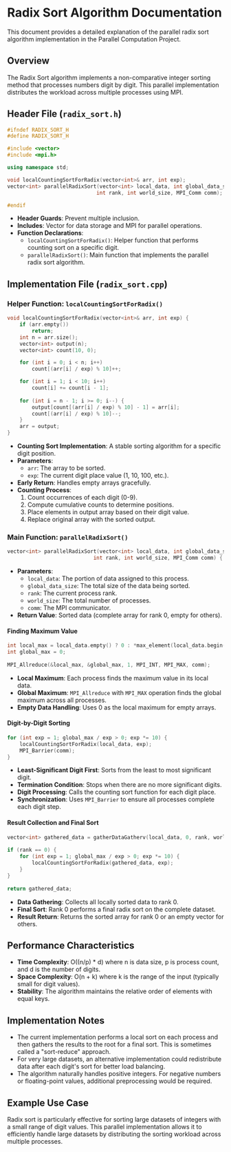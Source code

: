 # Radix Sort Algorithm Documentation

This document provides a detailed explanation of the parallel radix sort algorithm implementation in the Parallel Computation Project.

## Overview

The Radix Sort algorithm implements a non-comparative integer sorting method that processes numbers digit by digit. This parallel implementation distributes the workload across multiple processes using MPI.

## Header File (`radix_sort.h`)

```cpp
#ifndef RADIX_SORT_H
#define RADIX_SORT_H

#include <vector>
#include <mpi.h>

using namespace std;

void localCountingSortForRadix(vector<int>& arr, int exp);
vector<int> parallelRadixSort(vector<int> local_data, int global_data_size,
                             int rank, int world_size, MPI_Comm comm);

#endif
```

- **Header Guards**: Prevent multiple inclusion.
- **Includes**: Vector for data storage and MPI for parallel operations.
- **Function Declarations**:
  - `localCountingSortForRadix()`: Helper function that performs counting sort on a specific digit.
  - `parallelRadixSort()`: Main function that implements the parallel radix sort algorithm.

## Implementation File (`radix_sort.cpp`)

### Helper Function: `localCountingSortForRadix()`

```cpp
void localCountingSortForRadix(vector<int>& arr, int exp) {
    if (arr.empty()) 
        return;
    int n = arr.size();
    vector<int> output(n);
    vector<int> count(10, 0);

    for (int i = 0; i < n; i++) 
        count[(arr[i] / exp) % 10]++;

    for (int i = 1; i < 10; i++) 
        count[i] += count[i - 1];
        
    for (int i = n - 1; i >= 0; i--) {
        output[count[(arr[i] / exp) % 10] - 1] = arr[i];
        count[(arr[i] / exp) % 10]--;
    }
    arr = output;
}
```

- **Counting Sort Implementation**: A stable sorting algorithm for a specific digit position.
- **Parameters**:
  - `arr`: The array to be sorted.
  - `exp`: The current digit place value (1, 10, 100, etc.).
- **Early Return**: Handles empty arrays gracefully.
- **Counting Process**:
  1. Count occurrences of each digit (0-9).
  2. Compute cumulative counts to determine positions.
  3. Place elements in output array based on their digit value.
  4. Replace original array with the sorted output.

### Main Function: `parallelRadixSort()`

```cpp
vector<int> parallelRadixSort(vector<int> local_data, int global_data_size,
                            int rank, int world_size, MPI_Comm comm) {
```

- **Parameters**:
  - `local_data`: The portion of data assigned to this process.
  - `global_data_size`: The total size of the data being sorted.
  - `rank`: The current process rank.
  - `world_size`: The total number of processes.
  - `comm`: The MPI communicator.
- **Return Value**: Sorted data (complete array for rank 0, empty for others).

#### Finding Maximum Value

```cpp
int local_max = local_data.empty() ? 0 : *max_element(local_data.begin(), local_data.end());
int global_max = 0;
    
MPI_Allreduce(&local_max, &global_max, 1, MPI_INT, MPI_MAX, comm);
```

- **Local Maximum**: Each process finds the maximum value in its local data.
- **Global Maximum**: `MPI_Allreduce` with `MPI_MAX` operation finds the global maximum across all processes.
- **Empty Data Handling**: Uses 0 as the local maximum for empty arrays.

#### Digit-by-Digit Sorting

```cpp
for (int exp = 1; global_max / exp > 0; exp *= 10) {
    localCountingSortForRadix(local_data, exp);
    MPI_Barrier(comm);
}
```

- **Least-Significant Digit First**: Sorts from the least to most significant digit.
- **Termination Condition**: Stops when there are no more significant digits.
- **Digit Processing**: Calls the counting sort function for each digit place.
- **Synchronization**: Uses `MPI_Barrier` to ensure all processes complete each digit step.

#### Result Collection and Final Sort

```cpp
vector<int> gathered_data = gatherDataGatherv(local_data, 0, rank, world_size, comm);
    
if (rank == 0) {
    for (int exp = 1; global_max / exp > 0; exp *= 10) {
        localCountingSortForRadix(gathered_data, exp);
    }
}
    
return gathered_data;
```

- **Data Gathering**: Collects all locally sorted data to rank 0.
- **Final Sort**: Rank 0 performs a final radix sort on the complete dataset.
- **Result Return**: Returns the sorted array for rank 0 or an empty vector for others.

## Performance Characteristics

- **Time Complexity**: O((n/p) * d) where n is data size, p is process count, and d is the number of digits.
- **Space Complexity**: O(n + k) where k is the range of the input (typically small for digit values).
- **Stability**: The algorithm maintains the relative order of elements with equal keys.

## Implementation Notes

- The current implementation performs a local sort on each process and then gathers the results to the root for a final sort. This is sometimes called a "sort-reduce" approach.
- For very large datasets, an alternative implementation could redistribute data after each digit's sort for better load balancing.
- The algorithm naturally handles positive integers. For negative numbers or floating-point values, additional preprocessing would be required.

## Example Use Case

Radix sort is particularly effective for sorting large datasets of integers with a small range of digit values. This parallel implementation allows it to efficiently handle large datasets by distributing the sorting workload across multiple processes.
